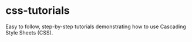 # css-tutorials
Easy to follow, step-by-step tutorials demonstrating how to use Cascading Style Sheets (CSS).
